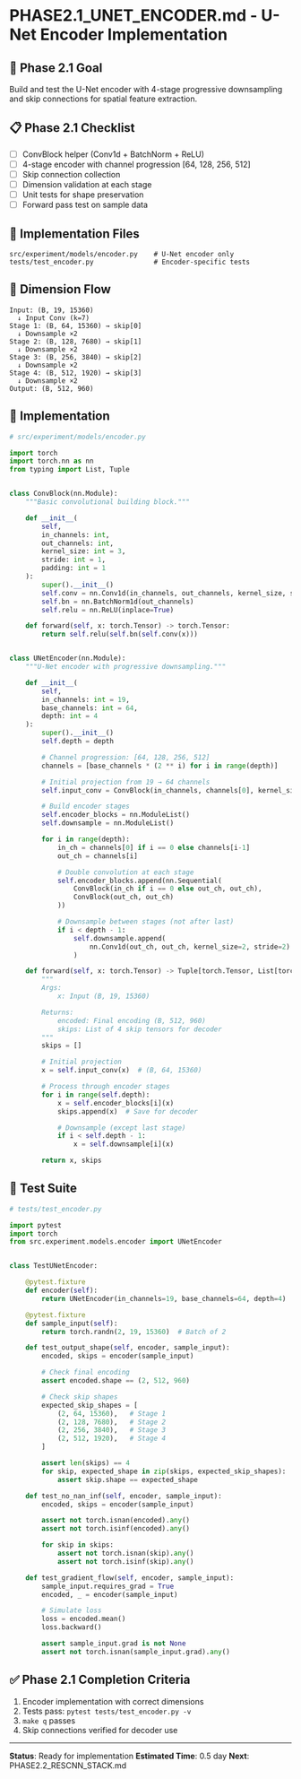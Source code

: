 # PHASE2.1_UNET_ENCODER.md - U-Net Encoder Implementation

## 🎯 Phase 2.1 Goal
Build and test the U-Net encoder with 4-stage progressive downsampling and skip connections for spatial feature extraction.

## 📋 Phase 2.1 Checklist
- [ ] ConvBlock helper (Conv1d + BatchNorm + ReLU)
- [ ] 4-stage encoder with channel progression [64, 128, 256, 512]
- [ ] Skip connection collection
- [ ] Dimension validation at each stage
- [ ] Unit tests for shape preservation
- [ ] Forward pass test on sample data

## 🔧 Implementation Files
```
src/experiment/models/encoder.py    # U-Net encoder only
tests/test_encoder.py               # Encoder-specific tests
```

## 📐 Dimension Flow
```
Input: (B, 19, 15360)
  ↓ Input Conv (k=7)
Stage 1: (B, 64, 15360) → skip[0]
  ↓ Downsample ×2
Stage 2: (B, 128, 7680) → skip[1]
  ↓ Downsample ×2
Stage 3: (B, 256, 3840) → skip[2]
  ↓ Downsample ×2
Stage 4: (B, 512, 1920) → skip[3]
  ↓ Downsample ×2
Output: (B, 512, 960)
```

## 🔨 Implementation

```python
# src/experiment/models/encoder.py

import torch
import torch.nn as nn
from typing import List, Tuple


class ConvBlock(nn.Module):
    """Basic convolutional building block."""

    def __init__(
        self,
        in_channels: int,
        out_channels: int,
        kernel_size: int = 3,
        stride: int = 1,
        padding: int = 1
    ):
        super().__init__()
        self.conv = nn.Conv1d(in_channels, out_channels, kernel_size, stride, padding)
        self.bn = nn.BatchNorm1d(out_channels)
        self.relu = nn.ReLU(inplace=True)

    def forward(self, x: torch.Tensor) -> torch.Tensor:
        return self.relu(self.bn(self.conv(x)))


class UNetEncoder(nn.Module):
    """U-Net encoder with progressive downsampling."""

    def __init__(
        self,
        in_channels: int = 19,
        base_channels: int = 64,
        depth: int = 4
    ):
        super().__init__()
        self.depth = depth

        # Channel progression: [64, 128, 256, 512]
        channels = [base_channels * (2 ** i) for i in range(depth)]

        # Initial projection from 19 → 64 channels
        self.input_conv = ConvBlock(in_channels, channels[0], kernel_size=7, padding=3)

        # Build encoder stages
        self.encoder_blocks = nn.ModuleList()
        self.downsample = nn.ModuleList()

        for i in range(depth):
            in_ch = channels[0] if i == 0 else channels[i-1]
            out_ch = channels[i]

            # Double convolution at each stage
            self.encoder_blocks.append(nn.Sequential(
                ConvBlock(in_ch if i == 0 else out_ch, out_ch),
                ConvBlock(out_ch, out_ch)
            ))

            # Downsample between stages (not after last)
            if i < depth - 1:
                self.downsample.append(
                    nn.Conv1d(out_ch, out_ch, kernel_size=2, stride=2)
                )

    def forward(self, x: torch.Tensor) -> Tuple[torch.Tensor, List[torch.Tensor]]:
        """
        Args:
            x: Input (B, 19, 15360)

        Returns:
            encoded: Final encoding (B, 512, 960)
            skips: List of 4 skip tensors for decoder
        """
        skips = []

        # Initial projection
        x = self.input_conv(x)  # (B, 64, 15360)

        # Process through encoder stages
        for i in range(self.depth):
            x = self.encoder_blocks[i](x)
            skips.append(x)  # Save for decoder

            # Downsample (except last stage)
            if i < self.depth - 1:
                x = self.downsample[i](x)

        return x, skips
```

## 🧪 Test Suite

```python
# tests/test_encoder.py

import pytest
import torch
from src.experiment.models.encoder import UNetEncoder


class TestUNetEncoder:

    @pytest.fixture
    def encoder(self):
        return UNetEncoder(in_channels=19, base_channels=64, depth=4)

    @pytest.fixture
    def sample_input(self):
        return torch.randn(2, 19, 15360)  # Batch of 2

    def test_output_shape(self, encoder, sample_input):
        encoded, skips = encoder(sample_input)

        # Check final encoding
        assert encoded.shape == (2, 512, 960)

        # Check skip shapes
        expected_skip_shapes = [
            (2, 64, 15360),   # Stage 1
            (2, 128, 7680),   # Stage 2
            (2, 256, 3840),   # Stage 3
            (2, 512, 1920),   # Stage 4
        ]

        assert len(skips) == 4
        for skip, expected_shape in zip(skips, expected_skip_shapes):
            assert skip.shape == expected_shape

    def test_no_nan_inf(self, encoder, sample_input):
        encoded, skips = encoder(sample_input)

        assert not torch.isnan(encoded).any()
        assert not torch.isinf(encoded).any()

        for skip in skips:
            assert not torch.isnan(skip).any()
            assert not torch.isinf(skip).any()

    def test_gradient_flow(self, encoder, sample_input):
        sample_input.requires_grad = True
        encoded, _ = encoder(sample_input)

        # Simulate loss
        loss = encoded.mean()
        loss.backward()

        assert sample_input.grad is not None
        assert not torch.isnan(sample_input.grad).any()
```

## ✅ Phase 2.1 Completion Criteria
1. Encoder implementation with correct dimensions
2. Tests pass: `pytest tests/test_encoder.py -v`
3. `make q` passes
4. Skip connections verified for decoder use

---
**Status**: Ready for implementation
**Estimated Time**: 0.5 day
**Next**: PHASE2.2_RESCNN_STACK.md